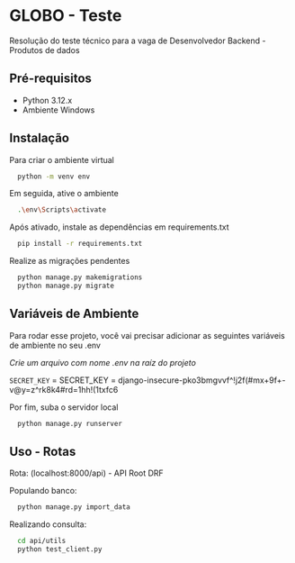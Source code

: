 # GLOBO - Teste

Resolução do teste técnico para a vaga de Desenvolvedor Backend - Produtos de dados


## Pré-requisitos

- Python 3.12.x
- Ambiente Windows


## Instalação

Para criar o ambiente virtual
```bash
  python -m venv env
```

Em seguida, ative o ambiente
```bash
  .\env\Scripts\activate
```

Após ativado, instale as dependências em requirements.txt
```bash
  pip install -r requirements.txt
```

Realize as migrações pendentes
```bash
  python manage.py makemigrations
  python manage.py migrate
```

## Variáveis de Ambiente

Para rodar esse projeto, você vai precisar adicionar as seguintes variáveis de ambiente no seu .env

*Crie um arquivo com nome .env na raíz do projeto*

`SECRET_KEY` = SECRET_KEY = django-insecure-pko3bmgvvf^!j2f(#mx+9f+-v@y=z^rk8k4#rd=1hh!(1txfc6


Por fim, suba o servidor local
```bash
  python manage.py runserver
```
## Uso - Rotas

Rota: 
    (localhost:8000/api) - API Root DRF

Populando banco:
```bash
  python manage.py import_data
```

Realizando consulta:
```bash
  cd api/utils
  python test_client.py
```